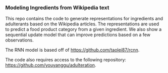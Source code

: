 ### Modeling Ingredients from Wikipedia text

This repo contains the code to generate representations for ingredients and adulterants based on the Wikipedia articles. The representations are used to predict a food product category from a given ingredient. We also show a sequential update model that can improve predictions based on a few observations.

The RNN model is based off of https://github.com/taolei87/rcnn.

The code also requires access to the following repository: https://github.com/youyanggu/adulteration.
